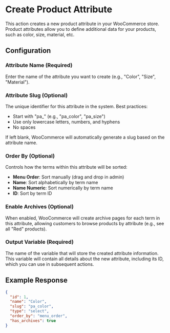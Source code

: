 # Create Product Attribute

This action creates a new product attribute in your WooCommerce store. Product attributes allow you to define additional data for your products, such as color, size, material, etc.

## Configuration

### Attribute Name (Required)
Enter the name of the attribute you want to create (e.g., "Color", "Size", "Material").

### Attribute Slug (Optional)
The unique identifier for this attribute in the system. Best practices:
- Start with "pa_" (e.g., "pa_color", "pa_size")
- Use only lowercase letters, numbers, and hyphens
- No spaces

If left blank, WooCommerce will automatically generate a slug based on the attribute name.

### Order By (Optional)
Controls how the terms within this attribute will be sorted:
- **Menu Order**: Sort manually (drag and drop in admin)
- **Name**: Sort alphabetically by term name
- **Name Numeric**: Sort numerically by term name
- **ID**: Sort by term ID

### Enable Archives (Optional)
When enabled, WooCommerce will create archive pages for each term in this attribute, allowing customers to browse products by attribute (e.g., see all "Red" products).

### Output Variable (Required)
The name of the variable that will store the created attribute information. This variable will contain all details about the new attribute, including its ID, which you can use in subsequent actions.

## Example Response

```json
{
  "id": 1,
  "name": "Color",
  "slug": "pa_color",
  "type": "select",
  "order_by": "menu_order",
  "has_archives": true
}
```